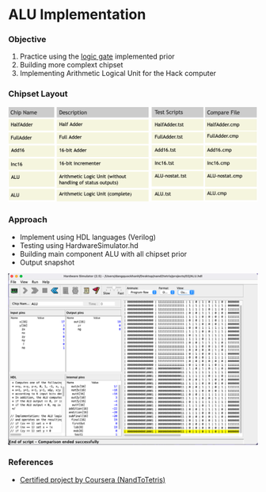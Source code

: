 # ALU Implementation

### Objective
1. Practice using the [logic gate](https://github.com/khanhmai20/LogicGate) implemented prior
2. Building more complext chipset 
3. Implementing Arithmetic Logical Unit for the Hack computer

### Chipset Layout 
![alt text](https://github.com/khanhmai20/HACK/blob/main/ALU/Asset/Chipset.png)

### Approach 
* Implement using HDL languages (Verilog)
* Testing using HardwareSimulator.hd
* Building main component ALU with all chipset prior
* Output snapshot

![alt text](https://github.com/khanhmai20/HACK/blob/main/ALU/Asset/ALU.png)

### References
* [Certified project by Coursera (NandToTetris)](https://www.nand2tetris.org/project02)
